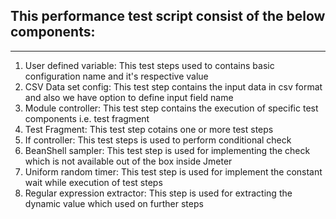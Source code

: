 This performance test script consist of the below components:
-------------------------------------------------------------
-------------------------------------------------------------

1) User defined variable: This test steps used to contains basic configuration name and it's respective value
2) CSV Data set config: This test step contains the input data in csv format and also we have option to define input field name
3) Module controller: This test step contains the execution of specific test components i.e. test fragment
4) Test Fragment: This test step cotains one or more test steps
5) If controller: This test steps is used to perform conditional check
6) BeanShell sampler: This test step is used for implementing the check which is not available out of the box inside Jmeter
7) Uniform random timer: This test step is used for implement the constant wait while execution of test steps
8) Regular expression extractor: This step is used for extracting the dynamic value which used on further steps